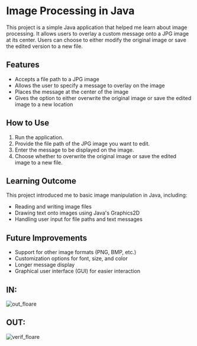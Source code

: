 # Image Processing in Java

This project is a simple Java application that helped me learn about image processing. It allows users to overlay a custom message onto a JPG image at its center. Users can choose to either modify the original image or save the edited version to a new file.

## Features
- Accepts a file path to a JPG image
- Allows the user to specify a message to overlay on the image
- Places the message at the center of the image
- Gives the option to either overwrite the original image or save the edited image to a new location

## How to Use
1. Run the application.
2. Provide the file path of the JPG image you want to edit.
3. Enter the message to be displayed on the image.
4. Choose whether to overwrite the original image or save the edited image to a new file.

## Learning Outcome
This project introduced me to basic image manipulation in Java, including:
- Reading and writing image files
- Drawing text onto images using Java's Graphics2D
- Handling user input for file paths and text messages

## Future Improvements
- Support for other image formats (PNG, BMP, etc.)
- Customization options for font, size, and color
- Longer message display
- Graphical user interface (GUI) for easier interaction

## IN: 
![out_floare](https://github.com/user-attachments/assets/8a65512c-e859-4350-9bef-9d631cd28a1a)

## OUT:
![verif_floare](https://github.com/user-attachments/assets/215c5c6e-2909-41e3-8d3d-b9210e483b7a)
